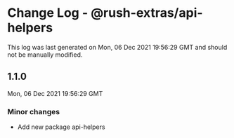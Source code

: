 # Change Log - @rush-extras/api-helpers

This log was last generated on Mon, 06 Dec 2021 19:56:29 GMT and should not be manually modified.

## 1.1.0
Mon, 06 Dec 2021 19:56:29 GMT

### Minor changes

- Add new package api-helpers

